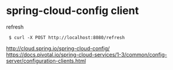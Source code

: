 # spring-cloud-config client

refresh 
```
 $ curl -X POST http://localhost:8080/refresh 
```

http://cloud.spring.io/spring-cloud-config/  
https://docs.pivotal.io/spring-cloud-services/1-3/common/config-server/configuration-clients.html

